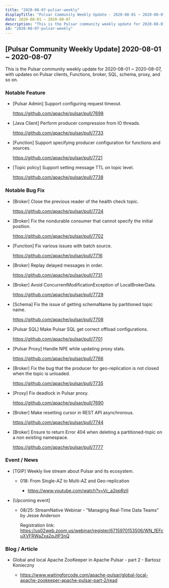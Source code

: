 ```yaml
---
title: "2020-08-07-pulsar-weekly"
displayTitle: "Pulsar Community Weekly Update - 2020-08-01 ~ 2020-08-07"
date: 2020-08-01 ~ 2020-08-07
description: "This is the Pulsar community weekly update for 2020-08-01 ~ 2020-08-07, with updates on Pulsar clients, Functions, broker, SQL, schema, proxy, and so on."
id: "2020-08-07-pulsar-weekly"
---
```


## [Pulsar Community Weekly Update] 2020-08-01 ~ 2020-08-07

This is the Pulsar community weekly update for 2020-08-01 ~ 2020-08-07, with updates on Pulsar clients, Functions, broker, SQL, schema, proxy, and so on.

### Notable Feature

- [Pulsar Admin] Support configuring request timeout.

    https://github.com/apache/pulsar/pull/7698
    
- [Java Client] Perform producer compression from IO threads.

    https://github.com/apache/pulsar/pull/7733
    
- [Function] Support specifying producer configuration for functions and sources.

    https://github.com/apache/pulsar/pull/7721
    
- [Topic policy] Support setting message TTL on topic level.

    https://github.com/apache/pulsar/pull/7738

### Notable Bug Fix

- [Broker] Close the previous reader of the health check topic.
    
    https://github.com/apache/pulsar/pull/7724
    
- [Broker] Fix the nondurable consumer that cannot specify the initial position.

    https://github.com/apache/pulsar/pull/7702
    
- [Function] Fix various issues with batch source.

    https://github.com/apache/pulsar/pull/7716
    
- [Broker] Replay delayed messages in order.

    https://github.com/apache/pulsar/pull/7731
    
- [Broker] Avoid ConcurrentModificationException of LocalBrokerData.

    https://github.com/apache/pulsar/pull/7729
    
- [Schema] Fix the issue of getting schemaName by partitioned topic name.

    https://github.com/apache/pulsar/pull/7708
    
- [Pulsar SQL] Make Pulsar SQL get correct offload configurations.

    https://github.com/apache/pulsar/pull/7701
    
- [Pulsar Proxy] Handle NPE while updating proxy stats.

    https://github.com/apache/pulsar/pull/7766
    
- [Broker] Fix the bug that the producer for geo-replication is not closed when the topic is unloaded.

    https://github.com/apache/pulsar/pull/7735
    
- [Proxy] Fix deadlock in Pulsar proxy.

    https://github.com/apache/pulsar/pull/7690
    
- [Broker] Make resetting cursor in REST API asynchronous.

    https://github.com/apache/pulsar/pull/7744
    
- [Broker] Ensure to return Error 404 when deleting a partitioned-topic on a non existing namespace.

    https://github.com/apache/pulsar/pull/7777

### Event / News
  
- [TGIP] Weekly live stream about Pulsar and its ecosystem.

    - 018: From Single-AZ to Multi-AZ and Geo-replication
  
        - https://www.youtube.com/watch?v=Vc_a2ppRzlI

- [Upcoming event]

  - 08/25: StreamNative Webinar - "Managing Real-Time Data Teams" by Jesse Anderson

    Registration link: https://us02web.zoom.us/webinar/register/6715970153506/WN_fEFcuXVFRWaZxa2pJtP3nQ

### Blog / Article

- Global and local Apache ZooKeeper in Apache Pulsar - part 2 - Bartosz Konieczny

    - https://www.waitingforcode.com/apache-pulsar/global-local-apache-zookeeper-apache-pulsar-part-2/read
